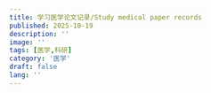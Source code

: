 ```yaml
---
title: 学习医学论文记录/Study medical paper records
published: 2025-10-19
description: ''
image: ''
tags: [医学,科研]
category: '医学'
draft: false 
lang: ''
---
```

